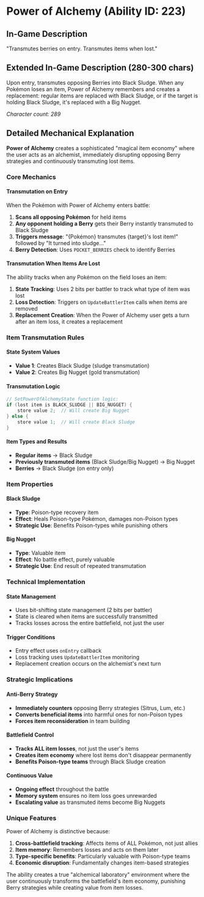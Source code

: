 # Power of Alchemy (Ability ID: 223)

## In-Game Description
"Transmutes berries on entry. Transmutes items when lost."

## Extended In-Game Description (280-300 chars)
Upon entry, transmutes opposing Berries into Black Sludge. When any Pokémon loses an item, Power of Alchemy remembers and creates a replacement: regular items are replaced with Black Sludge, or if the target is holding Black Sludge, it's replaced with a Big Nugget.

*Character count: 289*

## Detailed Mechanical Explanation
**Power of Alchemy** creates a sophisticated "magical item economy" where the user acts as an alchemist, immediately disrupting opposing Berry strategies and continuously transmuting lost items.

### Core Mechanics

#### Transmutation on Entry
When the Pokémon with Power of Alchemy enters battle:
1. **Scans all opposing Pokémon** for held items
2. **Any opponent holding a Berry** gets their Berry instantly transmuted to Black Sludge
3. **Triggers message**: "{Pokémon} transmutes {target}'s lost item!" followed by "It turned into sludge..."
4. **Berry Detection**: Uses `POCKET_BERRIES` check to identify Berries

#### Transmutation When Items Are Lost
The ability tracks when any Pokémon on the field loses an item:
1. **State Tracking**: Uses 2 bits per battler to track what type of item was lost
2. **Loss Detection**: Triggers on `UpdateBattlerItem` calls when items are removed
3. **Replacement Creation**: When the Power of Alchemy user gets a turn after an item loss, it creates a replacement

### Item Transmutation Rules

#### State System Values
- **Value 1**: Creates Black Sludge (sludge transmutation)
- **Value 2**: Creates Big Nugget (gold transmutation)

#### Transmutation Logic
```cpp
// SetPowerOfAlchemyState function logic:
if (lost item is BLACK_SLUDGE || BIG_NUGGET) {
    store value 2;  // Will create Big Nugget
} else {
    store value 1;  // Will create Black Sludge
}
```

#### Item Types and Results
- **Regular items** → Black Sludge
- **Previously transmuted items** (Black Sludge/Big Nugget) → Big Nugget
- **Berries** → Black Sludge (on entry only)

### Item Properties

#### Black Sludge
- **Type**: Poison-type recovery item
- **Effect**: Heals Poison-type Pokémon, damages non-Poison types
- **Strategic Use**: Benefits Poison-types while punishing others

#### Big Nugget
- **Type**: Valuable item
- **Effect**: No battle effect, purely valuable
- **Strategic Use**: End result of repeated transmutation

### Technical Implementation

#### State Management
- Uses bit-shifting state management (2 bits per battler)
- State is cleared when items are successfully transmitted
- Tracks losses across the entire battlefield, not just the user

#### Trigger Conditions
- Entry effect uses `onEntry` callback
- Loss tracking uses `UpdateBattlerItem` monitoring
- Replacement creation occurs on the alchemist's next turn

### Strategic Implications

#### Anti-Berry Strategy
- **Immediately counters** opposing Berry strategies (Sitrus, Lum, etc.)
- **Converts beneficial items** into harmful ones for non-Poison types
- **Forces item reconsideration** in team building

#### Battlefield Control
- **Tracks ALL item losses**, not just the user's items
- **Creates item economy** where lost items don't disappear permanently
- **Benefits Poison-type teams** through Black Sludge creation

#### Continuous Value
- **Ongoing effect** throughout the battle
- **Memory system** ensures no item loss goes unrewarded
- **Escalating value** as transmuted items become Big Nuggets

### Unique Features
Power of Alchemy is distinctive because:
1. **Cross-battlefield tracking**: Affects items of ALL Pokémon, not just allies
2. **Item memory**: Remembers losses and acts on them later
3. **Type-specific benefits**: Particularly valuable with Poison-type teams
4. **Economic disruption**: Fundamentally changes item-based strategies

The ability creates a true "alchemical laboratory" environment where the user continuously transforms the battlefield's item economy, punishing Berry strategies while creating value from item losses.
